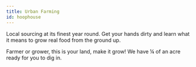 ```yaml
---
title: Urban Farming
id: hoophouse
---
```


Local sourcing at its finest year round. Get your hands dirty and learn what it means to grow real food from the ground up.

Farmer or grower, this is your land, make it grow! We have ¼ of an acre ready for you to dig in.
